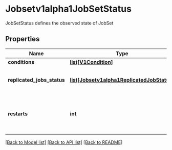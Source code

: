 # Jobsetv1alpha1JobSetStatus

JobSetStatus defines the observed state of JobSet
## Properties
Name | Type | Description | Notes
------------ | ------------- | ------------- | -------------
**conditions** | [**list[V1Condition]**](V1Condition.md) |  | [optional] 
**replicated_jobs_status** | [**list[Jobsetv1alpha1ReplicatedJobStatus]**](Jobsetv1alpha1ReplicatedJobStatus.md) | ReplicatedJobsStatus track the number of JobsReady for each replicatedJob. | [optional] 
**restarts** | **int** | Restarts tracks the number of times the JobSet has restarted (i.e. recreated in case of RecreateAll policy). | [optional] 

[[Back to Model list]](../README.md#documentation-for-models) [[Back to API list]](../README.md#documentation-for-api-endpoints) [[Back to README]](../README.md)


